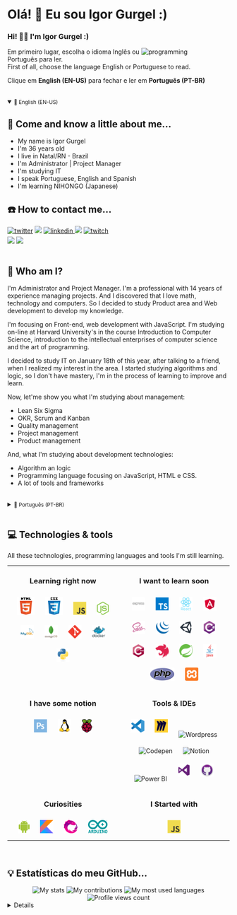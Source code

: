 # **Olá! 👋 Eu sou Igor Gurgel :)**
### Hi! 👋🏻 I'm Igor Gurgel :) <br>
<img align="right" alt="programming" width="200" style="max witdh:100%;" src="https://media2.giphy.com/media/bGgsc5mWoryfgKBx1u/200w.gif?cid=6c09b9529we9o1l9mduziljxbbecr6b9w35lnrt4j6blkedm&rid=200w.gif&ct=g">

<!-- BIO:START -->
Em primeiro lugar, escolha o idioma Inglês ou Português para ler.<br>
First of all, choose the language English or Portuguese to read.
<br>

Clique em **English (EN-US)** para fechar e ler em **Português (PT-BR)** <br>

<br>
<details open>
<summary><small>🔔 English (EN-US)</small></summary></a>

## **👨 Come and know a little about me...**

- My name is Igor Gurgel
- I'm 36 years old
- I live in Natal/RN - Brazil 
- I'm Administrator | Project Manager 
- I'm studying IT
- I speak Portuguese, English and Spanish 
- I'm learning NIHONGO (Japanese) 

## **☎️ How to contact me...**
<div> 
  <a href="https://twitter.com/igor910" target="_blank"><img src=https://img.shields.io/badge/twitter-%2300acee.svg?&style=for-the-badge&logo=twitter&logoColor=white alt=twitter style="margin-bottom: 5px;" /></a>
  <a href="https://instagram.com/igorbarretogurgel" target="_blank"><img src="https://img.shields.io/badge/-Instagram-%23E4405F?style=for-the-badge&logo=instagram&logoColor=white" target="_blank"></a>
  <a href="https://www.linkedin.com/in/igor-barreto-gurgel/" target="_blank"><img src=https://img.shields.io/badge/linkedin-%231E77B5.svg?&style=for-the-badge&logo=linkedin&logoColor=white alt=linkedin style="margin-bottom: 5px;" />
  <a href = "mailto:igor910@gmail.com"><img src="https://img.shields.io/badge/-Gmail-red?style=for-the-badge&logo=gmail&logoColor=white" target="_blank"></a>
  <a href="https://www.twitch.tv/igorgurgel910" target="_blank"><img src=https://img.shields.io/badge/Twitch-9146FF?style=for-the-badge&logo=twitch&logoColor=white alt=twitch style="margin-bottom: 5px;" /></a>
 <br>
  <a href="https://app.slack.com/" target="_blank"><img src="https://img.shields.io/badge/Slack | Igor910-purple?style=for-the-badge&logo=slack&logoColor=white" target="_blank"></a>
  <a href="https://discord.gg/" target="_blank"><img src="https://img.shields.io/badge/Discord | igor910_5488-7289DA?style=for-the-badge&logo=discord&logoColor=white" target="_blank"></a>

</div>
<br>
  
## **🔰 Who am I?**
I'm Administrator and Project Manager. I'm a professional with 14 years of experience managing projects. And I discovered that I love math, technology and computers. So I decided to study Product area and Web development to develop my knowledge.

I'm focusing on Front-end, web development with JavaScript. I'm studying on-line at Harvard University's in the course Introduction to Computer Science, introduction to the intellectual enterprises of computer science and the art of programming.
  
I decided to study IT on January 18th of this year, after talking to a friend, when I realized my interest in the area. I started studying algorithms and logic, so I don't have mastery, I'm in the process of learning to improve and learn.

Now, let'me show you what I'm studying about management:
  - Lean Six Sigma
  - OKR, Scrum and Kanban
  - Quality management
  - Project management
  - Product management
 
And, what I'm studying about development technologies:
  - Algorithm an logic
  - Programming language focusing on JavaScript, HTML e CSS.
  - A lot of tools and frameworks
  
</details>
<!-- BIO:END -->

<br>

<!-- BIO:START -->
<details>
<summary><small>🔔 Português (PT-BR)</small></summary>

## **👨 Conheça um pouco sobre mim...**

- Me chamo Igor Gurgel
- Eu tenho 36 anos
- Moro em Natal/RN - Brazil 
- Sou Administrador e Gerente de Projetos
- Estou estudando TI 
- Eu falo Português, Inglês e Espanhol
- Estou aprendendo NIHONGO (Japonês) 

## **☎️ Como contatar-me...**
<div> 
  <a href="https://twitter.com/igor910" target="_blank"><img src=https://img.shields.io/badge/twitter-%2300acee.svg?&style=for-the-badge&logo=twitter&logoColor=white alt=twitter style="margin-bottom: 5px;" /></a>
  <a href="https://instagram.com/igorbarretogurgel" target="_blank"><img src="https://img.shields.io/badge/-Instagram-%23E4405F?style=for-the-badge&logo=instagram&logoColor=white" target="_blank"></a>
  <a href="https://www.linkedin.com/in/igor-barreto-gurgel/" target="_blank"><img src=https://img.shields.io/badge/linkedin-%231E77B5.svg?&style=for-the-badge&logo=linkedin&logoColor=white alt=linkedin style="margin-bottom: 5px;" />
  <a href = "mailto:igor910@gmail.com"><img src="https://img.shields.io/badge/-Gmail-red?style=for-the-badge&logo=gmail&logoColor=white" target="_blank"></a>
  <a href="https://www.twitch.tv/igorgurgel910" target="_blank"><img src=https://img.shields.io/badge/Twitch-9146FF?style=for-the-badge&logo=twitch&logoColor=white alt=twitch style="margin-bottom: 5px;" /></a>
 <br>
  <a href="https://app.slack.com/" target="_blank"><img src="https://img.shields.io/badge/Slack | Igor910-purple?style=for-the-badge&logo=slack&logoColor=white" target="_blank"></a>
  <a href="https://discord.gg/" target="_blank"><img src="https://img.shields.io/badge/Discord | igor910_5488-7289DA?style=for-the-badge&logo=discord&logoColor=white" target="_blank"></a>

</div>
<br>
  
## **🔰 Quem sou eu?**
Eu sou Administrador e Gerente de Projetos. Sou um profissional com 14 anos de experiência em gerenciamento de projetos, e descobri que eu amo matemática, tecnologia e computadores. Então, decidi estudar a área de Produto e Desenvolvimento Web para desenvolver meus conhecimentos.
  
Estou focando em Front-end, desenvolvimento web com JavaScript. Estou estudando on-line na Universidade de Harvard no curso Introdução à Ciência da Computação, introdução aos empreendimentos intelectuais da ciência da computação e à arte da programação.
  
Resolvi estudar TI no dia 18 de janeiro deste ano, após conversar com um amigo, quando percebi meu interesse pela área. Comecei estudando algoritmos e lógica, então não tenho domínio, estou em processo de aprendizado para me aprimorar e aprender.

Agora, deixe-me mostrar o que estou estudando sobre gestão:
  - Lean Six Sigma
  - OKR, Scrum and Kanban
  - Gestão de Qualidade
  - Gestão de Projetos
  - Gestão de Produto

E, o que estou estudando sobre tecnologias de desenvolvimento:
  - Algoritmo e lógica
  - Linguagem de programação com foco em JavaScript, HTML e CSS
  - Muitas ferramentas e frameworks

</details>
<!-- BIO:END -->

<br>

  <!-- SKILLSET:START -->

## **💻 Technologies & tools**


All these technologies, programming languages and tools I'm still learning. 

<table>

<tr>
<td align="center" width="50%" valign="top">

### Learning right now

<img style="margin: 10px" src="assets/html5.svg" alt="HTML5" title="HTML5" height="40" />
<img style="margin: 10px" src="assets/css3.svg" alt="CSS3" title="CSS3" height="40" />
<img style="margin: 10px" src="assets/javascript.svg" alt="JavaScript" title="JavaScript" height="30" />
<img style="margin: 10px" src="assets/nodejs.svg" alt="Node.js" title="Node.js" height="30" />
<img style="margin: 10px" src="assets/mysql.svg" alt="MySQL" title="MySQL" height="30" />
<img style="margin: 10px" src="assets/mongodb.svg" alt="MongoDB" title="MongoDB" height="30" />
<img style="margin: 10px" src="assets/git.svg" alt="Git" title="Git" height="30" />
<img style="margin: 10px" src="assets/docker.svg" alt="Docker" title="Docker" height="30" />
<img style="margin: 10px" src="assets/python.svg" alt="Python" title="Python" height="30" />

</td>
<td align="center" valign="top">

### I want to learn soon

<img style="margin: 10px" src="assets/express.svg" alt="Express.js" title="Express.js" height="30" />
<img style="margin: 10px" src="assets/typescript.svg" alt="TypeScript" title="TypeScript" height="30" />
<img style="margin: 10px" src="assets/reactjs.svg" alt="React" title="React" height="30" />
<img style="margin: 10px" src="assets/angular.svg" alt="Angular" title="Angular" height="30" />
<img style="margin: 10px" src="assets/sass.svg" alt="Sass" title="Sass" height="30" />
<img style="margin: 10px" src="assets/jquery.svg" alt="jQuery" title="jQuery" height="30" />                               
<img style="margin: 10px" src="assets/unity.svg" alt="Unity" title="Unity" height="30" /> 
<img style="margin: 10px" src="assets/csharp.svg" alt="C#" title="C#" height="30" />
<img style="margin: 10px" src="assets/cplusplus.svg" alt="C++" title="C++" height="30" />
<img style="margin: 10px" src="assets/nestjs.svg" alt="NestJS" title="NestJS" height="30" />
<img style="margin: 10px" src="assets/spring.svg" alt="Spring" title="Spring" height="30" />
<img style="margin: 10px" src="assets/java.svg" alt="Java" title="Java" height="30" />
<img style="margin: 10px" src="assets/php.svg" alt="PHP" title="PHP" height="30" />
<img style="margin: 10px" src="assets/xampp.svg" alt="XAMPP" title="XAMPP" height="30" />

</td>
</tr>

<tr>
<td align="center" valign="top">

### I have some notion

<img style="margin: 10px" src="assets/photoshop.svg" alt="Photoshop" title="Photoshop" height="30" />
<img style="margin: 10px" src="assets/linux.svg" alt="Linux" title="Linux" height="30" />
<img style="margin: 10px" src="assets/raspberry-pi.svg" alt="Raspberry Pi" title="Raspberry Pi" height="30" />  


</td>
<td align="center" valign="top">

### Tools & IDEs

<img style="margin: 10px" src="assets/visual-studio-code.svg" alt="Visual Studio Code" title="Visual Studio Code" height="30" />
<img style="margin: 10px" src="assets/miro.svg" alt="Miro" title="Miro" height="30" />
<img src="https://camo.githubusercontent.com/05a3fa9cfe424a7f104406023afb081e80a47aac8a1f9d5334681f24c9a82bf4/68747470733a2f2f75706c6f61642e77696b696d656469612e6f72672f77696b6970656469612f636f6d6d6f6e732f7468756d622f392f39382f576f726450726573735f626c75655f6c6f676f2e7376672f3130323470782d576f726450726573735f626c75655f6c6f676f2e7376672e706e67" style="margin: 10px" alt="Wordpress" title="Wordpress" height="30" />
<img style="margin: 10px" src="https://cdn2.iconfinder.com/data/icons/social-icons-33/128/Codepen-512.png" alt="Codepen" title="Codepen" height="30" />
<img style="margin: 10px" src="https://upload.wikimedia.org/wikipedia/commons/4/45/Notion_app_logo.png" alt="Notion" title="Notion" height="30" />
<img style="margin: 10px" src="https://seeklogo.com/images/P/power-bi-icon-logo-E1B451ED39-seeklogo.com.png" alt="Power BI" title="Power BI" height="30" />
<img style="margin: 10px" src="assets/visual-studio.svg" alt="Visual Studio" title="Visual Studio" height="30" />
<img style="margin: 10px" src="assets/github-desktop.svg" alt="GitHub Desktop" title="GitHub Desktop" height="30" />

</td>
</tr>

<tr>
<td align="center" valign="top">

### Curiosities

<img style="margin: 10px" src="assets/android.svg" alt="Android" title="Android" height="30" />
<img style="margin: 10px" src="assets/kotlin.svg" alt="Kotlin" title="Kotlin" height="30" />
<img style="margin: 10px" src="assets/reactivex.svg" alt="ReactiveX" title="ReactiveX" height="30" />
<img style="margin: 10px" src="assets/arduino.svg" alt="Arduino" title="Arduino" height="30" />

                                                                                      
</td>
<td align="center" valign="top">

### I Started with
                               
<img style="margin: 10px" src="assets/javascript.svg" alt="JavaScript" title="JavaScript" height="30" />

</td>
</tr>

</table>

<br/>

  
## **💡 Estatísticas do meu GitHub...**
  
<!-- STATS:START -->
<div align="center">
    <img src="https://github-readme-stats-git-masterrstaa-rickstaa.vercel.app/api/?username=igorgurgel910&theme=dracula&?theme=dark&show_icons=true%count_private=true&include_all_commits=true" alt="My stats" width="300" height="150"/>
    <img src="https://github-readme-streak-stats.herokuapp.com?user=igorgurgel910&theme=dracula" alt="My contributions" width="300" height="150"/>
    <img src="https://github-readme-stats-git-masterrstaa-rickstaa.vercel.app/api/top-langs/?username=igorgurgel910&show_icons=true&langs_count=10&layout=compact&theme=dracula&count_private=true&hide=shaderlab,rpc,glsl,hlsl,cmake,asp" alt="My most used languages" width="300" height=150"/>
</div>

<!-- STATS:END -->
<!-- VIEW-COUNT:START -->
<div align="center">
    <img src="https://komarev.com/ghpvc/?username=igorgurgel910&&style=flat-square" alt="Profile views count"/>
</div>
<!-- VIEW-COUNT:END -->

  
<details>

I took this table from aonder github profile to track my skills.
                                                                                                             
<table>

<tr>
<td align="center" width="50%" valign="top">

### Frontend

<img style="margin: 10px" src="assets/html5.svg" alt="HTML5" title="HTML5" height="30" />
<img style="margin: 10px" src="assets/css3.svg" alt="CSS3" title="CSS3" height="30" />
<img style="margin: 10px" src="assets/javascript.svg" alt="JavaScript" title="JavaScript" height="30" />
<img style="margin: 10px" src="assets/nodejs.svg" alt="Node.js" title="Node.js" height="30" />

### Want to learn

<img style="margin: 10px" src="assets/typescript.svg" alt="TypeScript" title="TypeScript" height="30" />
<img style="margin: 10px" src="assets/reactjs.svg" alt="React" title="React" height="30" />
<img style="margin: 10px" src="assets/angular.svg" alt="Angular" title="Angular" height="30" />
<img style="margin: 10px" src="assets/reactivex.svg" alt="ReactiveX" title="ReactiveX" height="30" />
<img style="margin: 10px" src="assets/webpack.svg" alt="Webpack" title="Webpack" height="30" />
<img style="margin: 10px" src="assets/sass.svg" alt="Sass" title="Sass" height="30" />
<img style="margin: 10px" src="assets/bem.svg" alt="BEM" title="BEM" height="30" />
<img style="margin: 10px" src="assets/jquery.svg" alt="jQuery" title="jQuery" height="30" />

</td>
<td align="center" valign="top">

### Backend

<img style="margin: 10px" src="assets/javascript.svg" alt="JavaScript" title="JavaScript" height="30" />
<img style="margin: 10px" src="assets/nodejs.svg" alt="Node.js" title="Node.js" height="30" />
<img style="margin: 10px" src="assets/express.svg" alt="Express.js" title="Express.js" height="30" />

### Want to learn

<img style="margin: 10px" src="assets/typescript.svg" alt="TypeScript" title="TypeScript" height="30" />
<img style="margin: 10px" src="assets/nestjs.svg" alt="NestJS" title="NestJS" height="30" />
<img style="margin: 10px" src="assets/prisma.svg" alt="Prisma" title="Prisma" height="30" />
<img style="margin: 10px" src="assets/reactivex.svg" alt="ReactiveX" title="ReactiveX" height="30" />
<img style="margin: 10px" src="assets/serverless.svg" alt="Serverless" title="Serverless" height="30" />
<img style="margin: 10px" src="assets/spring.svg" alt="Spring" title="Spring" height="30" />
<img style="margin: 10px" src="assets/java.svg" alt="Java" title="Java" height="30" />
<img style="margin: 10px" src="assets/kotlin.svg" alt="Kotlin" title="Kotlin" height="30" />
<img style="margin: 10px" src="assets/php.svg" alt="PHP" title="PHP" height="30" />
<img style="margin: 10px" src="assets/xampp.svg" alt="XAMPP" title="XAMPP" height="30" />

</td>
</tr>

<tr>
<td align="center" valign="top">

### Database

<img style="margin: 10px" src="assets/mysql.svg" alt="MySQL" title="MySQL" height="30" />
<img style="margin: 10px" src="assets/mongodb.svg" alt="MongoDB" title="MongoDB" height="30" />

### Want to learn

<img style="margin: 10px" src="assets/mariadb.svg" alt="Maria DB" title="Maria DB" height="30" />
<img style="margin: 10px" src="assets/firebase.svg" alt="Firebase" title="Firebase" height="30" />
<img style="margin: 10px" src="assets/aws-dynamodb.svg" alt="DynamoDB" title="DynamoDB" height="30" />

</td>
<td align="center" valign="top">

### Games

I don't know any.

### Want to learn

<img style="margin: 10px" src="assets/unity.svg" alt="Unity" title="Unity" height="30" /> 
<img style="margin: 10px" src="assets/csharp.svg" alt="C#" title="C#" height="30" />
<img style="margin: 10px" src="assets/photoshop.svg" alt="Photoshop" title="Photoshop" height="30" />

</td>
</tr>

<tr>
<td align="center" valign="top">

### Mobile

I don't know any.

### Want to learn

<img style="margin: 10px" src="assets/android.svg" alt="Android" title="Android" height="30" />
<img style="margin: 10px" src="assets/kotlin.svg" alt="Kotlin" title="Kotlin" height="30" />
<img style="margin: 10px" src="assets/java.svg" alt="Java" title="Java" height="30" />
<img style="margin: 10px" src="assets/reactivex.svg" alt="ReactiveX" title="ReactiveX" height="30" />

</td>
<td align="center" valign="top">

### Cloud & DevOps

<img style="margin: 10px" src="assets/git.svg" alt="Git" title="Git" height="30" />
<img style="margin: 10px" src="assets/docker.svg" alt="Docker" title="Docker" height="30" />

### Want to learn

<img style="margin: 10px" src="assets/aws.svg" alt="AWS" title="AWS" height="30" />
<img style="margin: 10px" src="assets/linux.svg" alt="Linux" title="Linux" height="30" />
<img style="margin: 10px" src="assets/aws-cloudfront.svg" alt="AWS CloudFront" title="AWS CloudFront" height="30" />
<img style="margin: 10px" src="assets/aws-s3.svg" alt="AWS S3" title="AWS S3" height="30" />
<img style="margin: 10px" src="assets/aws-ec2.svg" alt="AWS EC2" title="AWS EC2" height="30" />
<img style="margin: 10px" src="assets/aws-lambda.svg" alt="AWS Lambda" title="AWS Lambda" height="30" />
<img style="margin: 10px" src="assets/aws-rds.svg" alt="AWS RDS" title="AWS RDS" height="30" />

</td>
</tr>

<tr>
<td align="center" valign="top">

### Hardware

<img style="margin: 10px" src="assets/raspberry-pi.svg" alt="Raspberry Pi" title="Raspberry Pi" height="30" />

### Want to learn

<img style="margin: 10px" src="assets/arduino.svg" alt="Arduino" title="Arduino" height="30" />
<img style="margin: 10px" src="assets/cplusplus.svg" alt="C++" title="C++" height="30" />

</td>
<td align="center" valign="top">

### AI

<img style="margin: 10px" src="assets/python.svg" alt="Python" title="Python" height="30" />

### Want to learn

<img style="margin: 10px" src="assets/keras.svg" alt="Keras" title="Keras" height="30" />
<img style="margin: 10px" src="assets/tensorflow.svg" alt="TensorFlow" title="TensorFlow" height="30" />
<img style="margin: 10px" src="assets/opencv.svg" alt="OpenCV" title="OpenCV" height="30" />

</td>
</tr>

<tr>
<td align="center" valign="top">

### Tools & IDEs

<img style="margin: 10px" src="assets/visual-studio-code.svg" alt="Visual Studio Code" title="Visual Studio Code" height="30" />
<img style="margin: 10px" src="assets/miro.svg" alt="Miro" title="Miro" height="30" />
<img src="https://camo.githubusercontent.com/05a3fa9cfe424a7f104406023afb081e80a47aac8a1f9d5334681f24c9a82bf4/68747470733a2f2f75706c6f61642e77696b696d656469612e6f72672f77696b6970656469612f636f6d6d6f6e732f7468756d622f392f39382f576f726450726573735f626c75655f6c6f676f2e7376672f3130323470782d576f726450726573735f626c75655f6c6f676f2e7376672e706e67" style="margin: 10px" alt="Wordpress" title="Wordpress" height="30" />
<img style="margin: 10px" src="https://cdn2.iconfinder.com/data/icons/social-icons-33/128/Codepen-512.png" alt="Codepen" title="Codepen" height="30" />
<img style="margin: 10px" src="https://upload.wikimedia.org/wikipedia/commons/4/45/Notion_app_logo.png" alt="Notion" title="Notion" height="30" />
<img style="margin: 10px" src="https://seeklogo.com/images/P/power-bi-icon-logo-E1B451ED39-seeklogo.com.png" alt="Power BI" title="Power BI" height="30" />

### Want to learn

<img style="margin: 10px" src="assets/visual-studio.svg" alt="Visual Studio" title="Visual Studio" height="30" />
<img style="margin: 10px" src="assets/github-desktop.svg" alt="GitHub Desktop" title="GitHub Desktop" height="30" />
<img style="margin: 10px" src="assets/android-studio.svg" alt="Android Studio" title="Android Studio" height="30" />
<img style="margin: 10px" src="assets/jetbrains-webstorm.svg" alt="WebStorm" title="WebStorm" height="30" />
<img style="margin: 10px" src="assets/jetbrains-rider.svg" alt="Rider" title="Rider" height="30" />
<img style="margin: 10px" src="assets/jetbrains-pycharm.svg" alt="PyCharm" title="PyCharm" height="30" />
<img style="margin: 10px" src="assets/jetbrains-intellij-idea.svg" alt="IntelliJ IDEA" title="IntelliJ IDEA" height="30" />
<img style="margin: 10px" src="assets/jetbrains-phpstorm.svg" alt="PHPStorm" title="PHPStorm" height="30" />


</td>
<td align="center" valign="top">

### Started with

<img style="margin: 10px" src="assets/javascript.svg" alt="JavaScript" title="JavaScript" height="30" />

</td>
</tr>

</table>

</details>                                                                                                     
                                                                                                             
